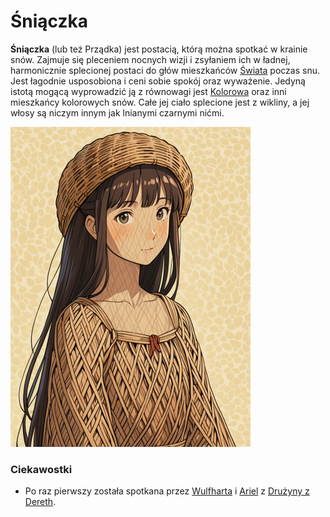 # Śniączka

**Śniączka** (lub też Prządka) jest postacią, którą można spotkać w krainie snów. Zajmuje się pleceniem nocnych wizji i zsyłaniem ich w ładnej, harmonicznie splecionej postaci do głów mieszkańców [Świata](Świat.html) poczas snu. Jest łagodnie usposobiona i ceni sobie spokój oraz wyważenie. Jedyną istotą mogącą wyprowadzić ją z równowagi jest [Kolorowa](Kolorowa.html) oraz inni mieszkańcy kolorowych snów. Całe jej ciało splecione jest z wikliny, a jej włosy są niczym innym jak lnianymi czarnymi nićmi.



<img src="Images/Śniączka.png" title="Śniączka" alt="" style="zoom:50%;">

### Ciekawostki

- Po raz pierwszy została spotkana przez [Wulfharta](Wulfhart.html) i [Ariel](Ariel.html) z [Drużyny z Dereth](Drużyna_z_Dereth.html).

